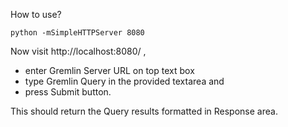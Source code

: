 How to use?

```
python -mSimpleHTTPServer 8080
```

Now visit http://localhost:8080/ , 

 * enter Gremlin Server URL on top text box
 * type Gremlin Query in the provided textarea and
 * press Submit button.

This should return the Query results formatted in Response area.
